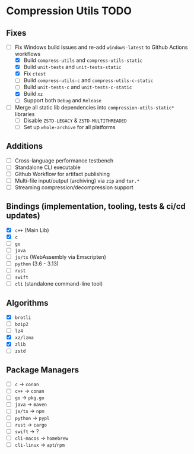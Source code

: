 # Compression Utils TODO

## Fixes

- [ ] Fix Windows build issues and re-add `windows-latest` to Github Actions workflows
    - [X] Build `compress-utils` and `compress-utils-static`
    - [X] Build `unit-tests` and `unit-tests-static`
    - [X] Fix `ctest`
    - [ ] Build `compress-utils-c` and `compress-utils-c-static`
    - [ ] Build `unit-tests-c` and `unit-tests-c-static`
    - [X] Build `xz`
    - [ ] Support both `Debug` and `Release`
- [ ] Merge all static lib dependencies into `compression-utils-static*` libraries
    - [ ] Disable `ZSTD-LEGACY` & `ZSTD-MULTITHREADED`
    - [ ] Set up `whole-archive` for all platforms

## Additions

- [ ] Cross-language performance testbench
- [ ] Standalone CLI executable
- [ ] Github Workflow for artifact publishing
- [ ] Multi-file input/output (archiving) via `zip` and `tar.*`
- [ ] Streaming compression/decompression support

## Bindings (implementation, tooling, tests & ci/cd updates)

- [X] `c++` (Main Lib)
- [X] `c`
- [ ] `go`
- [ ] `java`
- [ ] `js/ts` (WebAssembly via Emscripten)
- [ ] `python` (3.6 - 3.13)
- [ ] `rust`
- [ ] `swift`
- [ ] `cli` (standalone command-line tool)

## Algorithms

- [X] `brotli`
- [ ] `bzip2`
- [ ] `lz4`
- [X] `xz/lzma`
- [X] `zlib`
- [ ] `zstd`

## Package Managers

- [ ] `c` -> `conan`
- [ ] `c++` -> `conan`
- [ ] `go` -> `pkg.go`
- [ ] `java` -> `maven`
- [ ] `js/ts` -> `npm`
- [ ] `python` -> `pypl`
- [ ] `rust` -> `cargo`
- [ ] `swift` -> ?
- [ ] `cli-macos` -> `homebrew`
- [ ] `cli-linux` -> `apt`/`rpm`